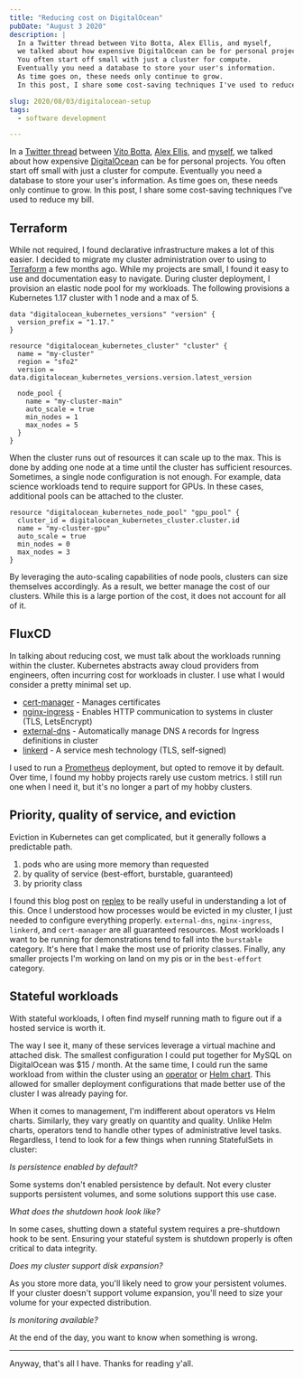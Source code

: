 ```yaml
---
title: "Reducing cost on DigitalOcean"
pubDate: "August 3 2020"
description: |
  In a Twitter thread between Vito Botta, Alex Ellis, and myself, 
  we talked about how expensive DigitalOcean can be for personal projects.
  You often start off small with just a cluster for compute.
  Eventually you need a database to store your user's information.
  As time goes on, these needs only continue to grow.
  In this post, I share some cost-saving techniques I've used to reduce my bill.

slug: 2020/08/03/digitalocean-setup
tags:
  - software development

---
```


In a [Twitter thread] between [Vito Botta], [Alex Ellis], and [myself], 
we talked about how expensive [DigitalOcean] can be for personal projects.
You often start off small with just a cluster for compute.
Eventually you need a database to store your user's information.
As time goes on, these needs only continue to grow.
In this post, I share some cost-saving techniques I've used to reduce my bill.

<!--more-->

## Terraform

While not required, I found declarative infrastructure makes a lot of this easier.
I decided to migrate my cluster administration over to using to [Terraform] a few months ago.
While my projects are small, I found it easy to use and documentation easy to navigate.
During cluster deployment, I provision an elastic node pool for my workloads.
The following provisions a Kubernetes 1.17 cluster with 1 node and a max of 5. 

```hcl-terraform
data "digitalocean_kubernetes_versions" "version" {
  version_prefix = "1.17."
}

resource "digitalocean_kubernetes_cluster" "cluster" {
  name = "my-cluster"
  region = "sfo2"
  version = data.digitalocean_kubernetes_versions.version.latest_version

  node_pool {
    name = "my-cluster-main"
    auto_scale = true
    min_nodes = 1
    max_nodes = 5
  }
}
```

When the cluster runs out of resources it can scale up to the max.
This is done by adding one node at a time until the cluster has sufficient resources.
Sometimes, a single node configuration is not enough.
For example, data science workloads tend to require support for GPUs.
In these cases, additional pools can be attached to the cluster.

```hcl-terraform
resource "digitalocean_kubernetes_node_pool" "gpu_pool" {
  cluster_id = digitalocean_kubernetes_cluster.cluster.id
  name = "my-cluster-gpu"
  auto_scale = true
  min_nodes = 0
  max_nodes = 3
}
```

By leveraging the auto-scaling capabilities of node pools, clusters can size themselves accordingly.
As a result, we better manage the cost of our clusters.
While this is a large portion of the cost, it does not account for all of it.   

## FluxCD

In talking about reducing cost, we must talk about the workloads running within the cluster.
Kubernetes abstracts away cloud providers from engineers, often incurring cost for workloads in cluster.
I use what I would consider a pretty minimal set up.

* [cert-manager] - Manages certificates
* [nginx-ingress] - Enables HTTP communication to systems in cluster (TLS, LetsEncrypt)
* [external-dns] - Automatically manage DNS `A` records for Ingress definitions in cluster
* [linkerd] - A service mesh technology (TLS, self-signed)

I used to run a [Prometheus] deployment, but opted to remove it by default.
Over time, I found my hobby projects rarely use custom metrics.
I still run one when I need it, but it's no longer a part of my hobby clusters.

## Priority, quality of service, and eviction

Eviction in Kubernetes can get complicated, but it generally follows a predictable path.

1. pods who are using more memory than requested
1. by quality of service (best-effort, burstable, guaranteed)
1. by priority class

I found this blog post on [replex](https://www.replex.io/blog/everything-you-need-to-know-about-kubernetes-quality-of-service-qos-classes) to be really useful in understanding a lot of this.
Once I understood how processes would be evicted in my cluster, I just needed to configure everything properly.
`external-dns`, `nginx-ingress`, `linkerd`, and `cert-manager` are all guaranteed resources.
Most workloads I want to be running for demonstrations tend to fall into the `burstable` category.
It's here that I make the most use of priority classes.
Finally, any smaller projects I'm working on land on my pis or in the `best-effort` category. 

## Stateful workloads

With stateful workloads, I often find myself running math to figure out if a hosted service is worth it.

The way I see it, many of these services leverage a virtual machine and attached disk.
The smallest configuration I could put together for MySQL on DigitalOcean was $15 / month.
At the same time, I could run the same workload from within the cluster using an [operator] or [Helm chart].
This allowed for smaller deployment configurations that made better use of the cluster I was already paying for.

When it comes to management, I'm indifferent about operators vs Helm charts.
Similarly, they vary greatly on quantity and quality.
Unlike Helm charts, operators tend to handle other types of administrative level tasks.
Regardless, I tend to look for a few things when running StatefulSets in cluster:

_Is persistence enabled by default?_

Some systems don't enabled persistence by default.
Not every cluster supports persistent volumes, and some solutions support this use case.

_What does the shutdown hook look like?_

In some cases, shutting down a stateful system requires a pre-shutdown hook to be sent.
Ensuring your stateful system is shutdown properly is often critical to data integrity.

_Does my cluster support disk expansion?_

As you store more data, you'll likely need to grow your persistent volumes.
If your cluster doesn't support volume expansion, you'll need to size your volume for your expected distribution. 

_Is monitoring available?_

At the end of the day, you want to know when something is wrong.

---

Anyway, that's all I have.
Thanks for reading y'all.

[Twitter thread]: https://twitter.com/_mjpitz_/status/1290258134590603269
[Vito Botta]: https://twitter.com/vitobotta
[Alex Ellis]: https://twitter.com/alexellisuk
[myself]: https://twitter.com/_mjpitz_
[DigitalOcean]: https://digitalocean.com/
[Terraform]: https://www.terraform.io/
[Kubernetes]: https://kubernetes.io/
[FluxCD]: https://fluxcd.io/
[cert-manager]: https://cert-manager.io/
[nginx-ingress]: https://kubernetes.github.io/ingress-nginx/
[external-dns]: https://github.com/kubernetes-sigs/external-dns
[linkerd]: https://linkerd.io/
[Prometheus]: https://prometheus.io/
[operator]: https://kubernetes.io/docs/concepts/extend-kubernetes/operator/
[Helm chart]: https://helm.sh/
